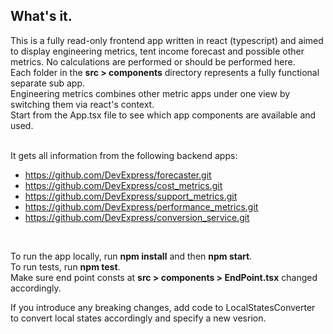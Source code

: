 ## What's it.
This is a fully read-only frontend app written in react (typescript) and aimed to display engineering metrics, tent income forecast and possible other metrics. No calculations are performed or should be performed here.<br>
Each folder in the **src > components** directory represents a fully functional separate sub app.<br>
Engineering metrics combines other metric apps under one view by switching them via react's context.<br>
Start from the App.tsx file to see which app components are available and used.<br><br>

It gets all information from the following backend apps:
 - https://github.com/DevExpress/forecaster.git
 - https://github.com/DevExpress/cost_metrics.git
 - https://github.com/DevExpress/support_metrics.git
 - https://github.com/DevExpress/performance_metrics.git
 - https://github.com/DevExpress/conversion_service.git
<br>

To run the app locally, run **npm install** and then **npm start**.<br>
To run tests, run **npm test**.<br>
Make sure end point consts at **src > components > EndPoint.tsx** changed accordingly.
<br>

If you introduce any breaking changes, add code to LocalStatesConverter to convert local states accordingly and specify a new vesrion.
